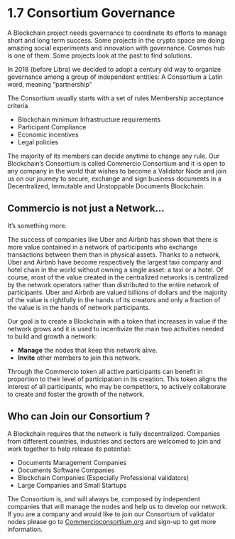 # 1.7 Consortium Governance
A Blockchain project needs governance to coordinate its efforts to manage short and long term success. Some projects in the crypto space are doing amazing social experiments and innovation with governance. Cosmos hub is one of them. Some projects look at the past to find solutions.

In 2018 (before Libra) we decided to adopt a century old way to organize governance among a group of independent entities: A Consortium a Latin word, meaning “partnership”

The Consortium usually starts with a set of rules
Membership acceptance criteria
* Blockchain minimum Infrastructure requirements
* Participant Compliance
* Economic incentives
* Legal policies
  
 The majority of its members can decide anytime to change any rule. Our Blockchain’s Consortium is called Commercio Consortium and it is open to any company in the world that wishes to become a Validator Node and join us on our journey to secure, exchange and sign business documents in a Decentralized, Immutable and Unstoppable Documents Blockchain.

## Commercio is not just a Network… 
It’s something more.

The success of companies like Uber and Airbnb has shown that there is more value contained in a network of participants who exchange transactions between them than in physical assets. Thanks to a network, Uber and Airbnb have become respectively the largest taxi company and hotel chain in the world without owning a single asset: a taxi or a hotel. Of course, most of the value created in the centralized networks is centralized by the network operators rather than distributed to the entire network of participants. Uber and Airbnb are valued billions of dollars and the majority of the value is rightfully in the hands of its creators and only a fraction of the value is in the hands of network participants.

Our goal is to create a Blockchain with a token that increases in value if the network grows and it is used to incentivize the main two activities needed to build and growth a network:

* **Manage** the nodes that keep this network alive.
* **Invite** other members to join this network.
  
Through the Commercio token all active participants can benefit in proportion to their level of participation in its creation. This token aligns the interest of all participants, who may be competitors, to actively collaborate to create and foster the growth of the network.

## Who can Join our Consortium ?
A Blockchain requires that the network is fully decentralized. Companies from different countries, industries and sectors are welcomed to join and work together to help release its potential:

* Documents Management Companies
* Documents Software Companies
* Blockchain Companies (Especially Professional validators)
* Large Companies and Small Startups

The Consortium is, and will always be, composed by independent companies that will manage the nodes and help us to develop our network. If you are a company and would like to join our Consortium of validator nodes please go to [Commercioconsortium.org](https://Commercioconsortium.org) and sign-up to get more information.